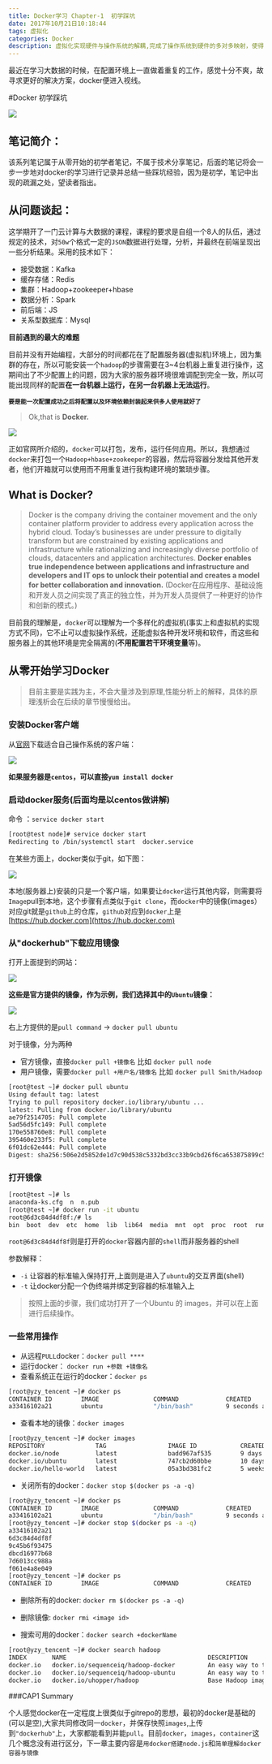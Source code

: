 ```yaml
---
title: Docker学习 Chapter-1  初学踩坑
date: 2017年10月21日10:18:44
tags: 虚拟化
categories: Docker
description: 虚拟化实现硬件与操作系统的解耦,完成了操作系统到硬件的多对多映射，使得硬件与操作系统都具有可替换性
---
```


最近在学习大数据的时候，在配置环境上一直做着重复的工作，感觉十分不爽，故寻求更好的解决方案，docker便进入视线。

#Docker 初学踩坑

![](http://cdn.zsite.com/data/slides/d/docker/7_14.png)

笔记简介：
-

该系列笔记属于从零开始的初学者笔记，不属于技术分享笔记，后面的笔记将会一步一步地对docker的学习进行记录并总结一些踩坑经验，因为是初学，笔记中出现的疏漏之处，望读者指出。


从问题谈起：
--
这学期开了一门云计算与大数据的课程，课程的要求是自组一个8人的队伍，通过规定的技术，对`50w`个格式一定的`JSON`数据进行处理，分析，并最终在前端呈现出一些分析结果。采用的技术如下：

* 接受数据：Kafka
* 缓存存储：Redis
* 集群：Hadoop+zookeeper+hbase
* 数据分析：Spark
* 前后端：JS
* 关系型数据库：Mysql

**目前遇到的最大的难题**

目前并没有开始编程，大部分的时间都花在了配置服务器(虚拟机)环境上，因为集群的存在，所以可能安装一个`hadoop`的步骤需要在3~4台机器上重复进行操作，这期间出了不少配置上的问题，因为大家的服务器环境很难调配到完全一致，所以可能出现同样的配置**在一台机器上运行，在另一台机器上无法运行**。

**`要是能一次配置成功之后将配置以及环境依赖封装起来供多人使用就好了`**

> Ok,that is **Docker.**


![](https://gitee.com/vueman/md_pic/raw/master/docker/屏幕快照%202017-10-20%20下午2.25.47.png)


正如官网所介绍的，`docker`可以打包，发布，运行任何应用。所以，我想通过`docker`来打包一个`Hadoop+hbase+zookeeper`的容器，然后将容器分发给其他开发者，他们开箱就可以使用而不用重复进行我构建环境的繁琐步骤。


[](https://hub.docker.com)

[](http://www.docker.org.cn/index.html)

[](https://www.docker.com)




What is Docker?
-

>Docker is the company driving the container movement and the only container platform provider to address every application across the hybrid cloud. Today’s businesses are under pressure to digitally transform but are constrained by existing applications and infrastructure while rationalizing and increasingly diverse portfolio of clouds, datacenters and application architectures. **Docker enables true independence between applications and infrastructure and developers and IT ops to unlock their potential and creates a model for better collaboration and innovation.**
>(Docker在应用程序、基础设施和开发人员之间实现了真正的独立性，并为开发人员提供了一种更好的协作和创新的模式。)
>


目前我的理解是，`docker`可以理解为一个多样化的虚拟机(事实上和虚拟机的实现方式不同)，它不止可以虚拟操作系统，还能虚拟各种开发环境和软件，而这些和服务器上的其他环境是完全隔离的(**不用配置若干环境变量**等)。




从零开始学习Docker
--
> 目前主要是实践为主，不会大量涉及到原理,性能分析上的解释，具体的原理浅析会在后续的章节慢慢给出。



### 安装Docker客户端

从[官网](https://www.docker.com)下载适合自己操作系统的客户端：

![](https://gitee.com/vueman/md_pic/raw/master/docker/屏幕快照%202017-10-20%20下午10.38.31.png)

**如果服务器是`centos`，可以直接`yum install docker`**


### 启动docker服务(后面均是以centos做讲解)

命令 ：`service docker start`

```bash
[root@test node]# service docker start
Redirecting to /bin/systemctl start  docker.service
```



在某些方面上，docker类似于git，如下图：

![](https://gitee.com/vueman/md_pic/raw/master/docker/屏幕快照%202017-10-20%20下午10.43.59.png)

本地(服务器上)安装的只是一个客户端，如果要让`docker`运行其他内容，则需要将`Image`pull到本地，这个步骤有点类似于`git clone`，而`docker`中的镜像(images）对应git就是`github`上的仓库，`github`对应到`docker`上是[https://hub.docker.com](https://hub.docker.com)


### 从"dockerhub"下载应用镜像

打开上面提到的网站：

![](https://gitee.com/vueman/md_pic/raw/master/docker/offcie.png)

**这些是官方提供的镜像，作为示例，我们选择其中的`Ubuntu`镜像：**

![](https://gitee.com/vueman/md_pic/raw/master/docker/cmd.png)

右上方提供的是`pull command` -> `docker pull ubuntu`

对于镜像，分为两种

* 官方镜像，直接`docker pull +镜像名` 比如 `docker pull node`
* 用户镜像，需要`docker pull +用户名/镜像名` 比如 `docker pull Smith/Hadoop`

```bash
[root@test ~]# docker pull ubuntu
Using default tag: latest
Trying to pull repository docker.io/library/ubuntu ...
latest: Pulling from docker.io/library/ubuntu
ae79f2514705: Pull complete
5ad56d5fc149: Pull complete
170e558760e8: Pull complete
395460e233f5: Pull complete
6f01dc62e444: Pull complete
Digest: sha256:506e2d5852de1d7c90d538c5332bd3cc33b9cbd26f6ca653875899c505c82687

```

### 打开镜像

```bash
[root@test ~]# ls
anaconda-ks.cfg  n  n.pub
[root@test ~]# docker run -it ubuntu
root@6d3c84d4df8f:/# ls
bin  boot  dev  etc  home  lib  lib64  media  mnt  opt  proc  root  run  sbin  srv  sys  tmp  usr  var

```
`root@6d3c84d4df8f`则是打开的`docker`容器内部的`shell`而非服务器的shell

参数解释：

* `-i` 让容器的标准输入保持打开,上面则是进入了`ubuntu`的交互界面(shell)
* `-t` 让docker分配一个伪终端并绑定到容器的标准输入上


> 按照上面的步骤，我们成功打开了一个Ubuntu 的 images，并可以在上面进行后续操作。


### 一些常用操作

* 从远程`PULL`docker：`docker pull ****`
* 运行docker： `docker run +参数 +镜像名`
* 查看系统正在运行的docker：`docker ps` 

```bash
[root@yzy_tencent ~]# docker ps
CONTAINER ID        IMAGE               COMMAND             CREATED             STATUS              PORTS               NAMES
a33416102a21        ubuntu              "/bin/bash"         9 seconds ago       Up 6 seconds                            condescending_ramanujan
```
* 查看本地的镜像：`docker images`

```bash
[root@yzy_tencent ~]# docker images
REPOSITORY              TAG                 IMAGE ID            CREATED             SIZE
docker.io/node          latest              badd967af535        9 days ago          671.6 MB
docker.io/ubuntu        latest              747cb2d60bbe        10 days ago         122 MB
docker.io/hello-world   latest              05a3bd381fc2        5 weeks ago         1.84 kB
```

* 关闭所有的docker：`docker stop $(docker ps -a -q)`

```sh
[root@yzy_tencent ~]# docker ps
CONTAINER ID        IMAGE               COMMAND             CREATED             STATUS              PORTS               NAMES
a33416102a21        ubuntu              "/bin/bash"         9 seconds ago       Up 6 seconds                            condescending_ramanujan
[root@yzy_tencent ~]# docker stop $(docker ps -a -q)
a33416102a21
6d3c84d4df8f
9c45b6f93475
dbcd16977b68
7d6013cc988a
f061e4a8e049
[root@yzy_tencent ~]# docker ps
CONTAINER ID        IMAGE               COMMAND             CREATED             STATUS              PORTS               NAMES
```

* 删除所有的docker: `docker rm $(docker ps -a -q)`

* 删除镜像: `docker rmi <image id>`

* 搜索可用的docker：`docker search +dockerName`

```sh
[root@yzy_tencent ~]# docker search hadoop
INDEX       NAME                                       DESCRIPTION                                     STARS     OFFICIAL   AUTOMATED
docker.io   docker.io/sequenceiq/hadoop-docker         An easy way to try Hadoop                       486                  [OK]
docker.io   docker.io/sequenceiq/hadoop-ubuntu         An easy way to try Hadoop on Ubuntu             42                   [OK]
docker.io   docker.io/uhopper/hadoop                   Base Hadoop image with dynamic configurati...   39                   [OK]
```

###CAP1 Summary

个人感觉docker在一定程度上很类似于gitrepo的思想，最初的docker是基础的(可以是空),大家共同修改同一`docker`，并保存快照`images`,上传到`"dockerhub"`上，大家都能看到并能`pull`。目前`docker`，`images`，`container`这几个概念没有进行区分，下一章主要内容是`用docker搭建node.js`和`简单理解docker容器与镜像`


